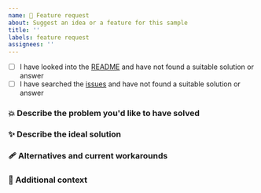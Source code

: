 ```yaml
---
name: 🧩 Feature request
about: Suggest an idea or a feature for this sample
title: ''
labels: feature request
assignees: ''
---
```


<!--
❗ For general support or usage questions, use the Auth0 Community forums or raise a support ticket.

By submitting an issue to this repository, you agree to the terms within the Auth0 Code of Conduct: https://github.com/auth0/open-source-template/blob/master/CODE-OF-CONDUCT.md.
-->

- [ ] I have looked into the [README](https://github.com/auth0-samples/auth0-ios-swift-sample/blob/master/Sample-01/README.md) and have not found a suitable solution or answer
- [ ] I have searched the [issues](https://github.com/auth0/Auth0.swift/issues) and have not found a suitable solution or answer

<!-- 
❗ All the above items are required. Issues with an incomplete or missing checklist will be unceremoniously closed.
-->

### 💥 Describe the problem you'd like to have solved

<!-- 
A clear and concise description of what the problem is. For example, I'm always frustrated when...
-->

### ✨ Describe the ideal solution

<!-- 
A clear and concise description of what you want to happen.
-->

### 🩹 Alternatives and current workarounds

<!-- 
A clear and concise description of any alternatives you've considered or any workarounds that are currently in place.
-->

### 📌 Additional context

<!-- 
Add any other context or screenshots about the feature request here.
-->
